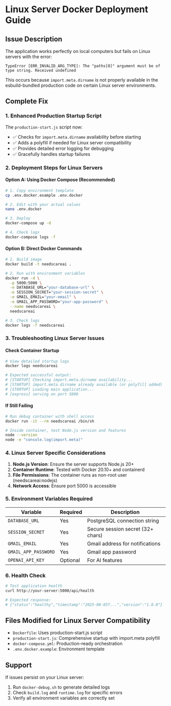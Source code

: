 # Linux Server Docker Deployment Guide

## Issue Description
The application works perfectly on local computers but fails on Linux servers with the error:
```
TypeError [ERR_INVALID_ARG_TYPE]: The "paths[0]" argument must be of type string. Received undefined
```

This occurs because `import.meta.dirname` is not properly available in the esbuild-bundled production code on certain Linux server environments.

## Complete Fix

### 1. Enhanced Production Startup Script
The `production-start.js` script now:
- ✅ Checks for `import.meta.dirname` availability before starting
- ✅ Adds a polyfill if needed for Linux server compatibility  
- ✅ Provides detailed error logging for debugging
- ✅ Gracefully handles startup failures

### 2. Deployment Steps for Linux Servers

#### Option A: Using Docker Compose (Recommended)
```bash
# 1. Copy environment template
cp .env.docker.example .env.docker

# 2. Edit with your actual values
nano .env.docker

# 3. Deploy
docker-compose up -d

# 4. Check logs
docker-compose logs -f
```

#### Option B: Direct Docker Commands
```bash
# 1. Build image
docker build -t needscareai .

# 2. Run with environment variables
docker run -d \
  -p 5000:5000 \
  -e DATABASE_URL="your-database-url" \
  -e SESSION_SECRET="your-session-secret" \
  -e GMAIL_EMAIL="your-email" \
  -e GMAIL_APP_PASSWORD="your-app-password" \
  --name needscareai \
  needscareai

# 3. Check logs
docker logs -f needscareai
```

### 3. Troubleshooting Linux Server Issues

#### Check Container Startup
```bash
# View detailed startup logs
docker logs needscareai

# Expected successful output:
# [STARTUP] Checking import.meta.dirname availability...
# [STARTUP] import.meta.dirname already available (or polyfill added)
# [STARTUP] Loading main application...
# [express] serving on port 5000
```

#### If Still Failing
```bash
# Run debug container with shell access
docker run -it --rm needscareai /bin/sh

# Inside container, test Node.js version and features
node --version
node -e "console.log(import.meta)"
```

### 4. Linux Server Specific Considerations

1. **Node.js Version**: Ensure the server supports Node.js 20+
2. **Container Runtime**: Tested with Docker 20.10+ and containerd
3. **File Permissions**: The container runs as non-root user (needscareai:nodejs)
4. **Network Access**: Ensure port 5000 is accessible

### 5. Environment Variables Required

| Variable | Required | Description |
|----------|----------|-------------|
| `DATABASE_URL` | Yes | PostgreSQL connection string |
| `SESSION_SECRET` | Yes | Secure session secret (32+ chars) |
| `GMAIL_EMAIL` | Yes | Gmail address for notifications |
| `GMAIL_APP_PASSWORD` | Yes | Gmail app password |
| `OPENAI_API_KEY` | Optional | For AI features |

### 6. Health Check
```bash
# Test application health
curl http://your-server:5000/api/health

# Expected response:
# {"status":"healthy","timestamp":"2025-08-05T...","version":"1.0.0"}
```

## Files Modified for Linux Server Compatibility
- `Dockerfile`: Uses production-start.js script
- `production-start.js`: Comprehensive startup with import.meta polyfill  
- `docker-compose.yml`: Production-ready orchestration
- `.env.docker.example`: Environment template

## Support
If issues persist on your Linux server:
1. Run `docker-debug.sh` to generate detailed logs
2. Check `build.log` and `runtime.log` for specific errors
3. Verify all environment variables are correctly set